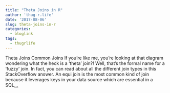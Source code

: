 ```yaml
---
title: "Theta Joins in R"
author: 'thug-r.life'
date: '2017-08-06'
slug: theta-joins-in-r
categories:
  - bloglink
tags:
  - thugrlife
---
```


Theta Joins Common Joins If you’re like me, you’re looking at that diagram wondering what the heck is a ‘theta’ join?! Well, that’s the formal name for a ‘fuzzy’ join. In fact, you can read about all the different join types in this StackOverflow answer. An equi join is the most common kind of join because it leverages keys in your data source which are essential in a SQL[... <i class="fas fa-external-link-alt"></i>](http://thug-r.life/post/2017-08-06-fuzzy-joining/)

